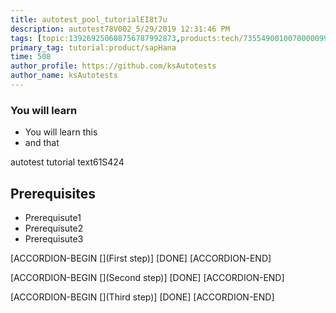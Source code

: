 ```yaml
---
title: autotest_pool_tutorialEI8t7u
description: autotest78V002_5/29/2019 12:31:46 PM
tags: [topic:139269250608756787992873,products:tech/73554900100700000996,tutorial:experience/advanced]
primary_tag: tutorial:product/sapHana
time: 508
author_profile: https://github.com/ksAutotests
author_name: ksAutotests
---
```

### You will learn
- You will learn this
- and that

autotest tutorial text61S424

## Prerequisites
- Prerequisute1
- Prerequisute2
- Prerequisute3

[ACCORDION-BEGIN [](First step)]
[DONE]
[ACCORDION-END]

[ACCORDION-BEGIN [](Second step)]
[DONE]
[ACCORDION-END]

[ACCORDION-BEGIN [](Third step)]
[DONE]
[ACCORDION-END]

